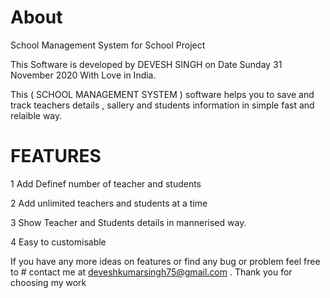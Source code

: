 # About
School Management System for School Project

This Software is developed by DEVESH SINGH on Date Sunday 31 November 2020 With Love in India.

This ( SCHOOL MANAGEMENT SYSTEM ) software helps you to save and track teachers details , sallery and students information in simple fast and relaible way.

# FEATURES

1 Add Definef number of teacher and students

2 Add unlimited teachers and students at a time

3 Show Teacher and Students details in mannerised way.

4 Easy to customisable


If you have any more ideas on features or find any bug or problem feel free to # contact me at deveshkumarsingh75@gmail.com .
Thank you for choosing my work
